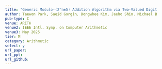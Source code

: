 ```yaml
---
title: "Generic Modulo-(2^n±δ) Addition Algorithm via Two-Valued Digit Encoding"
author: Taewon Park, Saeid Gorgin, Dongwhee Kim, Jaeho Shin, Michael B. Sullivan, and Jungrae Kim
pub-type: C
venue: ARITH
venue2: IEEE Intl. Symp. on Computer Arithmetic
venue3: May 2025
tier: M
category: Arithmetic
select: y
url_paper:
url_ppt:
url_github:
---
```

